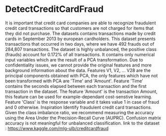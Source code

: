 # DetectCreditCardFraud
 It is important that credit card companies are able to recognize fraudulent credit card transactions so that customers are not charged for items that they did not purchase.  The datasets contains transactions made by credit cards in September 2013 by european cardholders. This dataset presents transactions that occurred in two days, where we have 492 frauds out of 284,807 transactions. The dataset is highly unbalanced, the positive class (frauds) account for 0.172% of all transactions.  It contains only numerical input variables which are the result of a PCA transformation. Due to confidentiality issues, we cannot provide the original features and more background information about the data. Features V1, V2, … V28 are the principal components obtained with PCA, the only features which have not been transformed with PCA are 'Time' and 'Amount'. Feature 'Time' contains the seconds elapsed between each transaction and the first transaction in the dataset. The feature 'Amount' is the transaction Amount, this feature can be used for example-dependant cost-senstive learning. Feature 'Class' is the response variable and it takes value 1 in case of fraud and 0 otherwise.  Inspiration Identify fraudulent credit card transactions.  Given the class imbalance ratio, we recommend measuring the accuracy using the Area Under the Precision-Recall Curve (AUPRC). Confusion matrix accuracy is not meaningful for unbalanced classification.
link to the dataset : https://www.kaggle.com/mlg-ulb/creditcardfraud
